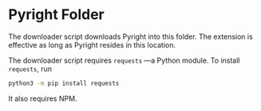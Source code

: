 # Pyright Folder
The downloader script downloads Pyright into this folder. The extension is effective as long as Pyright resides in this location.

The downloader script requires `requests` —a Python module. To install `requests`, run
```sh
python3 -m pip install requests
```

It also requires NPM.